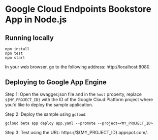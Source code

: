# Google Cloud Endpoints Bookstore App in Node.js

## Running locally

    npm install
    npm test
    npm start

In your web browser, go to the following address: http://localhost:8080.

## Deploying to Google App Engine

Step 1: Open the swagger.json file and in the `host` property, replace
`${MY_PROJECT_ID}` with the ID of the Google Cloud Platform project
where you'd like to deploy the sample application.

Step 2: Deploy the sample using `gcloud`:

    gcloud beta app deploy app.yaml --promote --project=<MY_PROJECT_ID>

Step 3: Test using the URL: https://${MY_PROJECT_ID}.appspot.com/.
